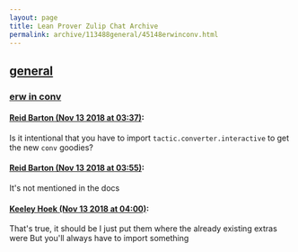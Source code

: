 ```yaml
---
layout: page
title: Lean Prover Zulip Chat Archive 
permalink: archive/113488general/45148erwinconv.html
---
```


## [general](index.html)
### [erw in conv](45148erwinconv.html)

#### [Reid Barton (Nov 13 2018 at 03:37)](https://leanprover.zulipchat.com/#narrow/stream/113488-general/topic/erw%20in%20conv/near/147565415):
Is it intentional that you have to import `tactic.converter.interactive` to get the new `conv` goodies?

#### [Reid Barton (Nov 13 2018 at 03:55)](https://leanprover.zulipchat.com/#narrow/stream/113488-general/topic/erw%20in%20conv/near/147565958):
It's not mentioned in the docs

#### [Keeley Hoek (Nov 13 2018 at 04:00)](https://leanprover.zulipchat.com/#narrow/stream/113488-general/topic/erw%20in%20conv/near/147566154):
That's true, it should be
I just put them where the already existing extras were
But you'll always have to import something


